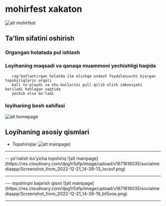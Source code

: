 # mohirfest xakaton
![alt mohirfest](https://mohirdev.uz/wp-content/uploads/photo_2022-06-20_12-16-20.jpg)

## Ta'lim sifatini oshirish
### Organgan holatada pul ishlash

### Loyihaning maqsadi va qanaqa muammoni yechishligi haqida
```Loyiha asosan yoshlarni ilmga qizqtirish hisoblanadi yani 
   rag'batlantirgan holatda ilm olishga undash foydalanuvchi bjargan topshiriqlarin orqali 
   ball to'playdi va shu ballarini pull qilib olish imkoniyati beriladi hohlagan vaqtida 
   yechib olsa bo'ladi
```
### loyihaning bosh sahifasi
![alt homepage](https://res.cloudinary.com/dpg1r5zfp/image/upload/v1671616035/socialmediaapp/Screenshot_from_2022-12-21_14-38-58_cudr3x.png)

## Loyihaning asosiy qismlari
- Topshiriqlar
![alt mainpage](https://res.cloudinary.com/dpg1r5zfp/image/upload/v1671616035/socialmediaapp/Screenshot_from_2022-12-21_14-39-05_jwv16j.png))
<hr/>
-- yo'nalish bo'yicha topshiriq
![alt mainpage](https://res.cloudinary.com/dpg1r5zfp/image/upload/v1671616035/socialmediaapp/Screenshot_from_2022-12-21_14-39-13_locsvf.png)
<hr/>
--- topshirqni bajarish qismi
![alt mainpage](https://res.cloudinary.com/dpg1r5zfp/image/upload/v1671616035/socialmediaapp/Screenshot_from_2022-12-21_14-39-19_bt5ooe.png)
<hr/>
